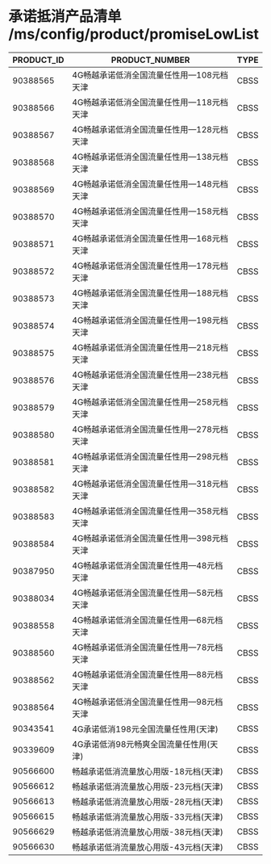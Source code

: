 # 承诺抵消产品清单 /ms/config/product/promiseLowList

PRODUCT_ID | PRODUCT_NUMBER  | TYPE
----------- | ---------------- | ---------
90388565 | 4G畅越承诺低消全国流量任性用—108元档天津 |	CBSS
90388566 |	4G畅越承诺低消全国流量任性用—118元档天津 |	CBSS
90388567 |	4G畅越承诺低消全国流量任性用—128元档天津 |	CBSS
90388568 |	4G畅越承诺低消全国流量任性用—138元档天津 |	CBSS
90388569 |	4G畅越承诺低消全国流量任性用—148元档天津 |	CBSS
90388570 |	4G畅越承诺低消全国流量任性用—158元档天津 |	CBSS
90388571 |	4G畅越承诺低消全国流量任性用—168元档天津 |	CBSS
90388572 |	4G畅越承诺低消全国流量任性用—178元档天津 |	CBSS
90388573 | 4G畅越承诺低消全国流量任性用—188元档天津 |	CBSS
90388574 |	4G畅越承诺低消全国流量任性用—198元档天津 |	CBSS
90388575 |	4G畅越承诺低消全国流量任性用—218元档天津 |	CBSS
90388576 |	4G畅越承诺低消全国流量任性用—238元档天津 |	CBSS
90388579 |	4G畅越承诺低消全国流量任性用—258元档天津 |	CBSS
90388580 |	4G畅越承诺低消全国流量任性用—278元档天津 |	CBSS
90388581 |	4G畅越承诺低消全国流量任性用—298元档天津 |	CBSS
90388582 |	4G畅越承诺低消全国流量任性用—318元档天津 |	CBSS
90388583 |	4G畅越承诺低消全国流量任性用—358元档天津 |	CBSS
90388584 |	4G畅越承诺低消全国流量任性用—398元档天津 |	CBSS
90387950 |	4G畅越承诺低消全国流量任性用—48元档天津 |	CBSS
90388034 |	4G畅越承诺低消全国流量任性用—58元档天津 |	CBSS
90388558 |	4G畅越承诺低消全国流量任性用—68元档天津 |	CBSS
90388560 |	4G畅越承诺低消全国流量任性用—78元档天津 |	CBSS
90388562 |	4G畅越承诺低消全国流量任性用—88元档天津 |	CBSS
90388564 |	4G畅越承诺低消全国流量任性用—98元档天津 |	CBSS
90343541 |	4G承诺低消198元全国流量任性用(天津) |	CBSS
90339609 |	4G承诺低消98元畅爽全国流量任性用(天津) |	CBSS
90566600 |	畅越承诺低消流量放心用版-18元档(天津) |	CBSS
90566612 |	畅越承诺低消流量放心用版-23元档(天津) |	CBSS
90566613 |	畅越承诺低消流量放心用版-28元档(天津) |	CBSS
90566615 |	畅越承诺低消流量放心用版-33元档(天津) |	CBSS
90566629 |	畅越承诺低消流量放心用版-38元档(天津) |	CBSS
90566630 |	畅越承诺低消流量放心用版-43元档(天津) |	CBSS

